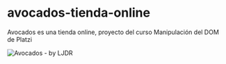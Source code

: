 # avocados-tienda-online
Avocados es una tienda online, proyecto del curso Manipulación del DOM de Platzi

![Avocados - by LJDR](https://user-images.githubusercontent.com/77581853/225314097-b6eadfca-1568-4b91-9635-8d37c6f09d59.jpg)

